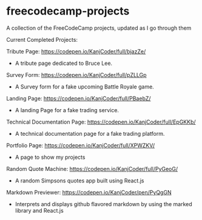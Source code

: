 # freecodecamp-projects
A collection of the FreeCodeCamp projects, updated as I go through them

Current Completed Projects:

Tribute Page: https://codepen.io/KanjCoder/full/bjazZe/
  - A tribute page dedicated to Bruce Lee.

Survey Form: https://codepen.io/KanjCoder/full/pZLLGp
  - A Survey form for a fake upcoming Battle Royale game.
  
Landing Page: https://codepen.io/KanjCoder/full/PBaebZ/
  - A landing Page for a fake trading service.

Technical Documentation Page: https://codepen.io/KanjCoder/full/EpGKKb/
  - A technical documentation page for a fake trading platform.

Portfolio Page: https://codepen.io/KanjCoder/full/XPWZKV/
  - A page to show my projects

Random Quote Machine: https://codepen.io/KanjCoder/full/PyGeoG/
  - A random Simpsons quotes app built using React.js

Markdown Previewer: https://codepen.io/KanjCoder/pen/PyQgGN
  - Interprets and displays github flavored markdown by using the marked library and React.js
